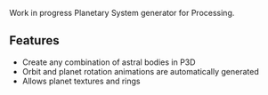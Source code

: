 Work in progress Planetary System generator for Processing.

## Features
* Create any combination of astral bodies in P3D
* Orbit and planet rotation animations are automatically generated
* Allows planet textures and rings
